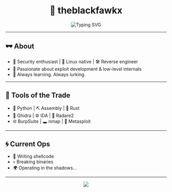 <h1 align="center">
  🦅 theblackfawkx
</h1>

<p align="center">
  <img src="https://readme-typing-svg.demolab.com?font=Fira+Code&size=22&duration=2500&pause=1000&color=00FF00&center=true&vCenter=true&multiline=true&width=435&lines=Hacker.+Coder.+Ghost+in+the+Wires." alt="Typing SVG" />
</p>

---

## 🕶️ About

- 👾 Security enthusiast | 🐧 Linux native | 🛠️ Reverse engineer  
- 🧠 Passionate about exploit development & low-level internals  
- 🧩 Always learning. Always lurking.  

---

## 🧰 Tools of the Trade

- 🐍 Python | ⛏️ Assembly | 🦀 Rust  
- 🧬 Ghidra | ⚙️ IDA | 🐞 Radare2  
- 🌐 BurpSuite | 🕳️ nmap | 🔐 Metasploit

---

## 🌀 Current Ops

- 🧱 Writing shellcode  
- 💀 Breaking binaries  
- 🌍 Operating in the shadows...

---

<p align="center">
  <img src="https://github-readme-stats.vercel.app/api?username=theblackfawkx&show_icons=true&theme=tokyonight&hide_border=true" />
</p>
